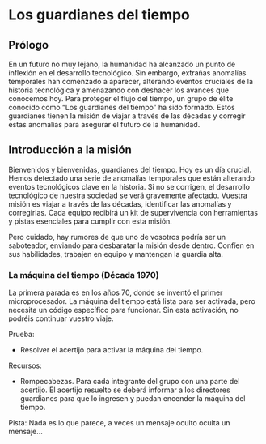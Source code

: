 
# Los guardianes del tiempo



<h2> Prólogo </h2>

En un futuro no muy lejano, la humanidad ha alcanzado un punto de inflexión en el desarrollo tecnológico. Sin embargo, extrañas anomalías temporales han comenzado a aparecer, alterando eventos cruciales de la historia tecnológica y amenazando con deshacer los avances que conocemos hoy. Para proteger el flujo del tiempo, un grupo de élite conocido como “Los guardianes del tiempo”  ha sido formado. Estos guardianes tienen la misión de viajar a través de las décadas y corregir estas anomalías para asegurar el futuro de la humanidad. 

<h2> Introducción a la misión </h2>

Bienvenidos y bienvenidas, guardianes del tiempo. Hoy es un día crucial. Hemos detectado una serie de anomalías temporales que están alterando eventos tecnológicos clave en la historia. Si no se corrigen, el desarrollo tecnológico de nuestra sociedad se verá gravemente afectado. Vuestra misión es viajar a través de las décadas, identificar las anomalías y corregirlas. Cada equipo recibirá un kit de supervivencia con herramientas y pistas esenciales para cumplir con esta misión. 

Pero cuidado, hay rumores de que uno de vosotros podría ser un saboteador, enviando para desbaratar la misión desde dentro. Confíen en sus habilidades, trabajen en equipo y mantengan la guardia alta. 

<h3> La máquina del tiempo (Década 1970) </h3>

La primera parada es en los años 70, donde se inventó el primer microprocesador. La máquina del tiempo está lista para ser activada, pero necesita un código específico para funcionar. Sin esta activación, no podréis continuar vuestro viaje. 

Prueba: 

<ul>
    <li>Resolver el acertijo para activar la máquina del tiempo.</li>
</ul> 

Recursos: 

<ul>
    <li>Rompecabezas.
Para cada integrante del grupo con una parte del acertijo. 
El acertijo resuelto se deberá informar a los directores guardianes para que lo ingresen y puedan encender la máquina del tiempo.
    
</ul>

Pista: Nada es lo que parece, a veces un mensaje oculto oculta un mensaje...

